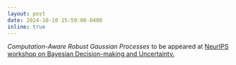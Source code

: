 ```yaml
---
layout: post
date: 2024-10-10 15:59:00-0400
inline: true
---
```


<!--I will attend the <a href='https://gpss.cc/gpss23/'> Gaussian process summer school </a> from 11 to 14 September 2023 at the University of Manchester.

Attending <a href='https://probnumschool.org/pages/home.html'> Probabilistic Numeric Spring School </a> from 8 to 10 April 2024 at the University of Southampton.-->

*Computation-Aware Robust Gaussian Processes* to be appeared at <a href='https://gp-seminar-series.github.io/neurips-2024/'> NeurIPS workshop on Bayesian Decision-making and Uncertainty. </a>
